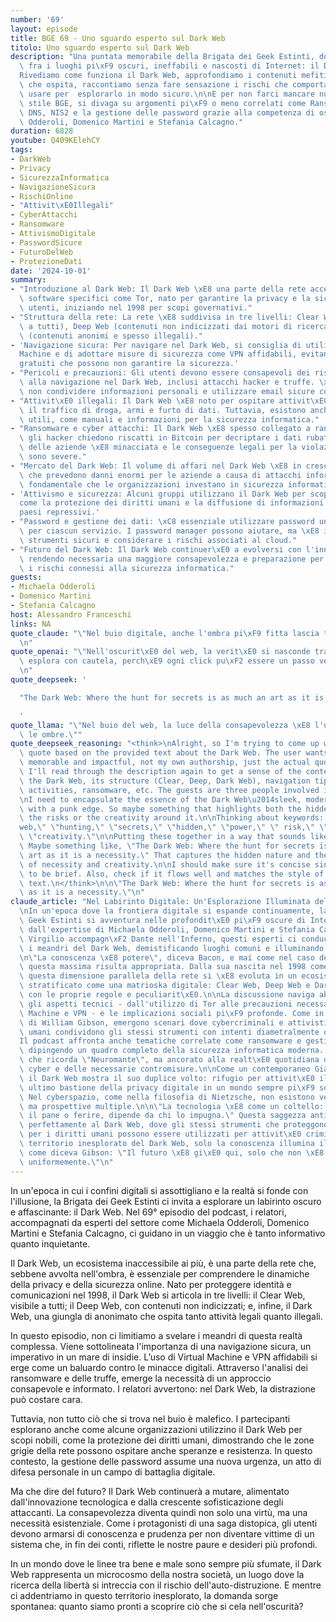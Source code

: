 ```yaml
---
number: '69'
layout: episode
title: BGE 69 - Uno sguardo esperto sul Dark Web
titolo: Uno sguardo esperto sul Dark Web
description: "Una puntata memorabile della Brigata dei Geek Estinti, dove ci si addentra\
  \ fra i luoghi pi\xF9 oscuri, ineffabili e nascosti di Internet: il Dark Web.\r\n\
  Rivediamo come funziona il Dark Web, approfondiamo i contenuti mefitici ma non solo\
  \ che ospita, raccontiamo senza fare sensazione i rischi che comporta e quali accorgimenti\
  \ usare per  esplorarlo in modo sicuro.\n\nE per non farci mancare nulla, in puro\
  \ stile BGE, si divaga su argomenti pi\xF9 o meno correlati come Ransomware, Blacklist\
  \ DNS, NIS2 e la gestione delle password grazie alla competenza di ospiti come Michaela\
  \ Odderoli, Domenico Martini e Stefania Calcagno."
duration: 6828
youtube: Q409KElehCY
tags:
- DarkWeb
- Privacy
- SicurezzaInformatica
- NavigazioneSicura
- RischiOnline
- "Attivit\xE0Illegali"
- CyberAttacchi
- Ransomware
- AttivismoDigitale
- PasswordSicure
- FuturoDelWeb
- ProtezioneDati
date: '2024-10-01'
summary:
- "Introduzione al Dark Web: Il Dark Web \xE8 una parte della rete accessibile tramite\
  \ software specifici come Tor, nato per garantire la privacy e la sicurezza degli\
  \ utenti, iniziando nel 1998 per scopi governativi."
- "Struttura della rete: La rete \xE8 suddivisa in tre livelli: Clear Web (accessibile\
  \ a tutti), Deep Web (contenuti non indicizzati dai motori di ricerca) e Dark Web\
  \ (contenuti anonimi e spesso illegali)."
- 'Navigazione sicura: Per navigare nel Dark Web, si consiglia di utilizzare una Virtual
  Machine e di adottare misure di sicurezza come VPN affidabili, evitando strumenti
  gratuiti che possono non garantire la sicurezza.'
- "Pericoli e precauzioni: Gli utenti devono essere consapevoli dei rischi associati\
  \ alla navigazione nel Dark Web, inclusi attacchi hacker e truffe. \xC8 fondamentale\
  \ non condividere informazioni personali e utilizzare email sicure come ProtonMail."
- "Attivit\xE0 illegali: Il Dark Web \xE8 noto per ospitare attivit\xE0 illegali come\
  \ il traffico di droga, armi e furto di dati. Tuttavia, esistono anche forum e risorse\
  \ utili, come manuali e informazioni per la sicurezza informatica."
- "Ransomware e cyber attacchi: Il Dark Web \xE8 spesso collegato a ransomware, dove\
  \ gli hacker chiedono riscatti in Bitcoin per decriptare i dati rubati. La sicurezza\
  \ delle aziende \xE8 minacciata e le conseguenze legali per la violazione dei dati\
  \ sono severe."
- "Mercato del Dark Web: Il volume di affari nel Dark Web \xE8 in crescita, con stime\
  \ che prevedono danni enormi per le aziende a causa di attacchi informatici. \xC8\
  \ fondamentale che le organizzazioni investano in sicurezza informatica."
- 'Attivismo e sicurezza: Alcuni gruppi utilizzano il Dark Web per scopi legittimi,
  come la protezione dei diritti umani e la diffusione di informazioni sensibili in
  paesi repressivi.'
- "Password e gestione dei dati: \xC8 essenziale utilizzare password uniche e complesse\
  \ per ciascun servizio. I password manager possono aiutare, ma \xE8 importante scegliere\
  \ strumenti sicuri e considerare i rischi associati al cloud."
- "Futuro del Dark Web: Il Dark Web continuer\xE0 a evolversi con l'innovazione tecnologica,\
  \ rendendo necessaria una maggiore consapevolezza e preparazione per affrontare\
  \ i rischi connessi alla sicurezza informatica."
guests:
- Michaela Odderoli
- Domenico Martini
- Stefania Calcagno
host: Alessandro Franceschi
links: NA
quote_claude: "\"Nel buio digitale, anche l'ombra pi\xF9 fitta lascia tracce di luce\"\
  \n"
quote_openai: "\"Nell'oscurit\xE0 del web, la verit\xE0 si nasconde tra le ombre:\
  \ esplora con cautela, perch\xE9 ogni click pu\xF2 essere un passo verso l'ignoto.\"\
  \n"
quote_deepseek: '

  "The Dark Web: Where the hunt for secrets is as much an art as it is a necessity."

  '
quote_llama: "\"Nel buio del web, la luce della consapevolezza \xE8 l'unica arma contro\
  \ le ombre.\""
quote_deepseek_reasoning: "<think>\nAlright, so I'm trying to come up with a catchy\
  \ quote based on the provided text about the Dark Web. The user wants something\
  \ memorable and impactful, not my own authorship, just the actual quote.\n\nFirst,\
  \ I'll read through the description again to get a sense of the content: it's about\
  \ the Dark Web, its structure (Clear, Deep, Dark Web), navigation tips, risks, illegal\
  \ activities, ransomware, etc. The guests are three people involved in this topic.\n\
  \nI need to encapsulate the essence of the Dark Web\u2014sleek, modern, essential,\
  \ with a punk edge. So maybe something that highlights both the hidden nature and\
  \ the risks or the creativity around it.\n\nThinking about keywords: \"dark,\" \"\
  web,\" \"hunting,\" \"secrets,\" \"hidden,\" \"power,\" \" risk,\" \"legitimate,\"\
  \ \"creativity.\"\n\nPutting these together in a way that sounds like a wise saying.\
  \ Maybe something like, \"The Dark Web: Where the hunt for secrets is as much an\
  \ art as it is a necessity.\" That captures the hidden nature and the dual role\
  \ of necessity and creativity.\n\nI should make sure it's concise since it's supposed\
  \ to be brief. Also, check if it flows well and matches the style of the original\
  \ text.\n</think>\n\n\"The Dark Web: Where the hunt for secrets is as much an art\
  \ as it is a necessity.\"\n"
claude_article: "Nel Labirinto Digitale: Un'Esplorazione Illuminata del Dark Web\n\
  \nIn un'epoca dove la frontiera digitale si espande continuamente, la Brigata dei\
  \ Geek Estinti si avventura nelle profondit\xE0 pi\xF9 oscure di Internet, guidata\
  \ dall'expertise di Michaela Odderoli, Domenico Martini e Stefania Calcagno. Come\
  \ Virgilio accompagn\xF2 Dante nell'Inferno, questi esperti ci conducono attraverso\
  \ i meandri del Dark Web, demistificando luoghi comuni e illuminando zone d'ombra.\n\
  \n\"La conoscenza \xE8 potere\", diceva Bacon, e mai come nel caso del Dark Web\
  \ questa massima risulta appropriata. Dalla sua nascita nel 1998 come progetto governativo,\
  \ questa dimensione parallela della rete si \xE8 evoluta in un ecosistema complesso,\
  \ stratificato come una matrioska digitale: Clear Web, Deep Web e Dark Web, ognuno\
  \ con le proprie regole e peculiarit\xE0.\n\nLa discussione naviga abilmente tra\
  \ gli aspetti tecnici - dall'utilizzo di Tor alle precauzioni necessarie come Virtual\
  \ Machine e VPN - e le implicazioni sociali pi\xF9 profonde. Come in un romanzo\
  \ di William Gibson, emergono scenari dove cybercriminali e attivisti per i diritti\
  \ umani condividono gli stessi strumenti con intenti diametralmente opposti.\n\n\
  Il podcast affronta anche tematiche correlate come ransomware e gestione delle password,\
  \ dipingendo un quadro completo della sicurezza informatica moderna. \xC8 un viaggio\
  \ che ricorda \"Neuromante\", ma ancorato alla realt\xE0 quotidiana delle minacce\
  \ cyber e delle necessarie contromisure.\n\nCome un contemporaneo Giano bifronte,\
  \ il Dark Web mostra il suo duplice volto: rifugio per attivit\xE0 illecite ma anche\
  \ ultimo bastione della privacy digitale in un mondo sempre pi\xF9 sorvegliato.\
  \ Nel cyberspazio, come nella filosofia di Nietzsche, non esistono verit\xE0 assolute\
  \ ma prospettive multiple.\n\n\"La tecnologia \xE8 come un coltello: pu\xF2 tagliare\
  \ il pane o ferire, dipende da chi lo impugna.\" Questa saggezza antica si applica\
  \ perfettamente al Dark Web, dove gli stessi strumenti che proteggono gli attivisti\
  \ per i diritti umani possono essere utilizzati per attivit\xE0 criminali.\n\nNel\
  \ territorio inesplorato del Dark Web, solo la conoscenza illumina il cammino. E\
  \ come diceva Gibson: \"Il futuro \xE8 gi\xE0 qui, solo che non \xE8 distribuito\
  \ uniformemente.\"\n"
---
```

In un'epoca in cui i confini digitali si assottigliano e la realtà si fonde con l'illusione, la Brigata dei Geek Estinti ci invita a esplorare un labirinto oscuro e affascinante: il Dark Web. Nel 69° episodio del podcast, i relatori, accompagnati da esperti del settore come Michaela Odderoli, Domenico Martini e Stefania Calcagno, ci guidano in un viaggio che è tanto informativo quanto inquietante.

Il Dark Web, un ecosistema inaccessibile ai più, è una parte della rete che, sebbene avvolta nell'ombra, è essenziale per comprendere le dinamiche della privacy e della sicurezza online. Nato per proteggere identità e comunicazioni nel 1998, il Dark Web si articola in tre livelli: il Clear Web, visibile a tutti; il Deep Web, con contenuti non indicizzati; e, infine, il Dark Web, una giungla di anonimato che ospita tanto attività legali quanto illegali.

In questo episodio, non ci limitiamo a svelare i meandri di questa realtà complessa. Viene sottolineata l'importanza di una navigazione sicura, un imperativo in un mare di insidie. L’uso di Virtual Machine e VPN affidabili si erge come un baluardo contro le minacce digitali. Attraverso l'analisi dei ransomware e delle truffe, emerge la necessità di un approccio consapevole e informato. I relatori avvertono: nel Dark Web, la distrazione può costare cara.

Tuttavia, non tutto ciò che si trova nel buio è malefico. I partecipanti esplorano anche come alcune organizzazioni utilizzino il Dark Web per scopi nobili, come la protezione dei diritti umani, dimostrando che le zone grigie della rete possono ospitare anche speranze e resistenza. In questo contesto, la gestione delle password assume una nuova urgenza, un atto di difesa personale in un campo di battaglia digitale.

Ma che dire del futuro? Il Dark Web continuerà a mutare, alimentato dall'innovazione tecnologica e dalla crescente sofisticazione degli attaccanti. La consapevolezza diventa quindi non solo una virtù, ma una necessità esistenziale. Come i protagonisti di una saga distopica, gli utenti devono armarsi di conoscenza e prudenza per non diventare vittime di un sistema che, in fin dei conti, riflette le nostre paure e desideri più profondi.

In un mondo dove le linee tra bene e male sono sempre più sfumate, il Dark Web rappresenta un microcosmo della nostra società, un luogo dove la ricerca della libertà si intreccia con il rischio dell'auto-distruzione. E mentre ci addentriamo in questo territorio inesplorato, la domanda sorge spontanea: quanto siamo pronti a scoprire ciò che si cela nell'oscurità?
